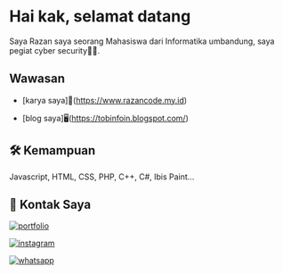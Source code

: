 # Hai kak, selamat datang

Saya Razan saya seorang Mahasiswa dari Informatika umbandung, saya pegiat cyber security🧑🏻.

## Wawasan

 - [karya saya]📱(https://www.razancode.my.id)

 - [blog saya]🖥️(https://tobinfoin.blogspot.com/)

## 🛠 Kemampuan

Javascript, HTML, CSS, PHP, C++, C#, Ibis Paint...

## 🔗 Kontak Saya

[![portfolio](https://img.shields.io/badge/my_portfolio-000?style=for-the-badge&logo=ko-fi&logoColor=white)](https://www.razancode.my.id)

[![instagram](https://img.shields.io/badge/my_instagram-900C3F?style=for-the-badge&logo=instagram&logoColor=white)](https://www.linkedin.com/)

[![whatsapp](https://img.shields.io/badge/chat_me_on_WhatssApp-00A36C?style=for-the-badge&logo=whatsapp&logoColor=white)](https://wa.me/+6287822002484/)
